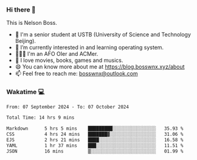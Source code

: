 ### Hi there 👋

<!--
**bosswnx/bosswnx** is a ✨ _special_ ✨ repository because its `README.md` (this file) appears on your GitHub profile.

Here are some ideas to get you started:

- 🔭 I’m currently working on ...
- 🌱 I’m currently learning ...
- 👯 I’m looking to collaborate on ...
- 🤔 I’m looking for help with ...
- 💬 Ask me about ...
- 📫 How to reach me: ...
- 😄 Pronouns: ...
- ⚡ Fun fact: ...
-->

This is Nelson Boss.

- 🏫 I'm a senior student at USTB (University of Science and Technology Beijing).
- 🌱 I’m currently interested in and learning operating system.
- 🧑🏻‍💻 I'm an AFO OIer and ACMer.
- 🥰 I love movies, books, games and musics.
- 😄 You can know more about me at https://blog.bosswnx.xyz/about
- 📫 Feel free to reach me: bosswnx@outlook.com

### Wakatime 💻

<!--START_SECTION:waka-->

```txt
From: 07 September 2024 - To: 07 October 2024

Total Time: 14 hrs 9 mins

Markdown      5 hrs 5 mins    █████████░░░░░░░░░░░░░░░░   35.93 %
CSS           4 hrs 24 mins   ███████▓░░░░░░░░░░░░░░░░░   31.06 %
EJS           2 hrs 21 mins   ████░░░░░░░░░░░░░░░░░░░░░   16.58 %
YAML          1 hr 37 mins    ███░░░░░░░░░░░░░░░░░░░░░░   11.51 %
JSON          16 mins         ▒░░░░░░░░░░░░░░░░░░░░░░░░   01.99 %
```

<!--END_SECTION:waka-->
